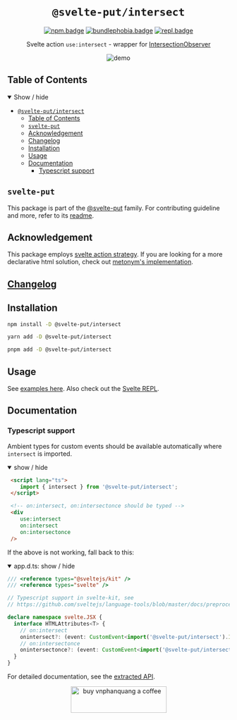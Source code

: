 <div align="center">

# `@svelte-put/intersect`

[![npm.badge]][npm] [![bundlephobia.badge]][bundlephobia] [![repl.badge]][repl]

Svelte action `use:intersect` - wrapper for [IntersectionObserver](https://developer.mozilla.org/en-US/docs/Web/API/Intersection_Observer_API)

![demo](https://raw.githubusercontent.com/vnphanquang/svelte-put/main/packages/actions/intersect/static/images/demo.gif)

</div>

## Table of Contents

<details open>
  <summary>Show / hide</summary>

- [`@svelte-put/intersect`](#svelte-putintersect)
  - [Table of Contents](#table-of-contents)
  - [`svelte-put`](#svelte-put)
  - [Acknowledgement](#acknowledgement)
  - [Changelog](#changelog)
  - [Installation](#installation)
  - [Usage](#usage)
  - [Documentation](#documentation)
    - [Typescript support](#typescript-support)

</details>

## `svelte-put`

This package is part of the [@svelte-put][github.monorepo] family. For contributing guideline and more, refer to its [readme][github.monorepo].

## Acknowledgement

This package employs [svelte action strategy](https://svelte.dev/docs#template-syntax-element-directives-use-action). If you are looking for a more declarative html solution, check out [metonym's implementation](https://github.com/metonym/svelte-intersection-observer).

## [Changelog][github.changelog]

## Installation

```bash
npm install -D @svelte-put/intersect
```

```bash
yarn add -D @svelte-put/intersect
```

```bash
pnpm add -D @svelte-put/intersect
```

## Usage

See [examples here](https://github.com/vnphanquang/svelte-put/blob/main/packages/actions/intersect/api/docs/intersect.intersect.md#example-1). Also check out the [Svelte REPL][repl].

</details>

## Documentation

### Typescript support

Ambient types for custom events should be available automatically where `intersect` is imported.

<details open>
  <summary> show / hide </summary>

```html
 <script lang="ts">
    import { intersect } from '@svelte-put/intersect';
 </script>

 <!-- on:intersect, on:intersectonce should be typed -->
 <div
    use:intersect
    on:intersect
    on:intersectonce
 />
```

</details>

If the above is not working, fall back to this:
<details open>
  <summary> app.d.ts: show / hide </summary>

```typescript
/// <reference types="@sveltejs/kit" />
/// <reference types="svelte" />

// Typescript support in svelte-kit, see
// https://github.com/sveltejs/language-tools/blob/master/docs/preprocessors/typescript.md#im-using-an-attributeevent-on-a-dom-element-and-it-throws-a-type-error

declare namespace svelte.JSX {
  interface HTMLAttributes<T> {
    // on:intersect
    onintersect?: (event: CustomEvent<import('@svelte-put/intersect').IntersectDetail>) => void;
    // on:intersectonce
    onintersectonce?: (event: CustomEvent<import('@svelte-put/intersect').IntersectDetail>) => void;
  }
}
```

</details>

For detailed documentation, see the [extracted API][github.api].

<p align="center">
  <a href="https://www.buymeacoffee.com/vnphanquang" target="_blank">
    <img
      src="https://cdn.buymeacoffee.com/buttons/v2/default-yellow.png"
      height="60"
      width="217"
      alt="buy vnphanquang a coffee"
    />
  </a>
</p>

<!-- github specifics -->

[github.monorepo]: https://github.com/vnphanquang/svelte-put
[github.changelog]: https://github.com/vnphanquang/svelte-put/blob/main/packages/actions/intersect/CHANGELOG.md
[github.issues]: https://github.com/vnphanquang/svelte-put/issues?q=
[github.api]: https://github.com/vnphanquang/svelte-put/blob/main/packages/actions/intersect/api/docs/index.md
[github.api.intersectparameters]: https://github.com/vnphanquang/svelte-put/blob/main/packages/actions/intersect/api/docs/intersect.intersectparameters.md
[github.api.intersect]: https://github.com/vnphanquang/svelte-put/blob/main/packages/actions/intersect/api/docs/intersect.intersect.md

<!-- heading badge -->
[npm.badge]: https://img.shields.io/npm/v/@svelte-put/intersect
[npm]: https://www.npmjs.com/package/@svelte-put/intersect
[bundlephobia.badge]: https://img.shields.io/bundlephobia/minzip/@svelte-put/intersect?label=minzipped
[bundlephobia]: https://bundlephobia.com/package/@svelte-put/intersect

[repl]: https://svelte.dev/repl/835eacce6ac44aff95a7cb0bb5ca200d
[repl.badge]: https://img.shields.io/static/v1?label=&message=Svelte+REPL&logo=svelte&logoColor=fff&color=ff3e00
